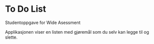 # To Do List
Studentoppgave for Wide Asessment 

Applikasjonen viser en listen med gjøremål som du selv kan legge til og slette. 
